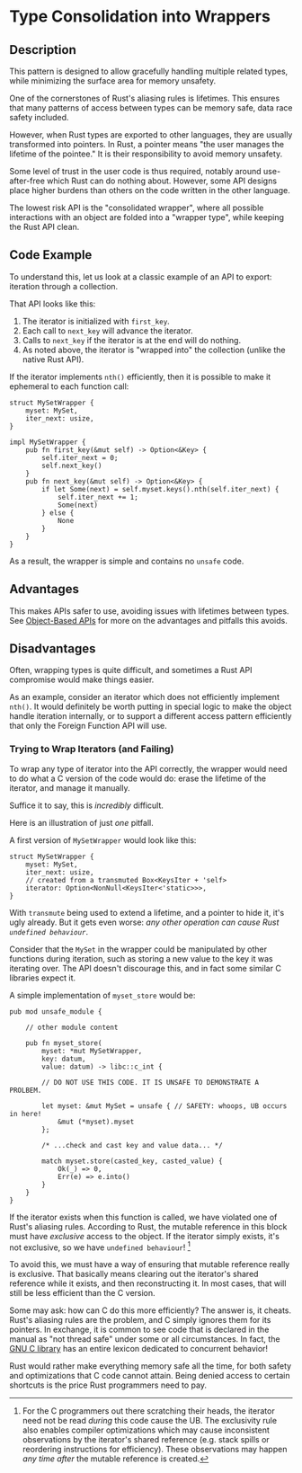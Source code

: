 # Type Consolidation into Wrappers

## Description

This pattern is designed to allow gracefully handling multiple related types,
while minimizing the surface area for memory unsafety.

One of the cornerstones of Rust's aliasing rules is lifetimes.
This ensures that many patterns of access between types can be memory safe,
data race safety included.

However, when Rust types are exported to other languages, they are usually transformed
into pointers. In Rust, a pointer means "the user manages the lifetime of the pointee."
It is their responsibility to avoid memory unsafety.

Some level of trust in the user code is thus required, notably around use-after-free
which Rust can do nothing about. However, some API designs place higher burdens
than others on the code written in the other language.

The lowest risk API is the "consolidated wrapper", where all possible interactions
with an object are folded into a "wrapper type", while keeping the Rust API clean.

## Code Example

To understand this, let us look at a classic example of an API to export: iteration
through a collection.

That API looks like this:

1. The iterator is initialized with `first_key`.
2. Each call to `next_key` will advance the iterator.
3. Calls to `next_key` if the iterator is at the end will do nothing.
4. As noted above, the iterator is "wrapped into" the collection (unlike the native
  Rust API).

If the iterator implements `nth()` efficiently, then it is possible to make it
ephemeral to each function call:

```rust,ignore
struct MySetWrapper {
    myset: MySet,
    iter_next: usize,
}

impl MySetWrapper {
    pub fn first_key(&mut self) -> Option<&Key> {
        self.iter_next = 0;
        self.next_key()
    }
    pub fn next_key(&mut self) -> Option<&Key> {
        if let Some(next) = self.myset.keys().nth(self.iter_next) {
            self.iter_next += 1;
            Some(next)
        } else {
            None
        }
    }
}
```

As a result, the wrapper is simple and contains no `unsafe` code.

## Advantages

This makes APIs safer to use, avoiding issues with lifetimes between types.
See [Object-Based APIs](./ffi-export.md) for more on the advantages and pitfalls
this avoids.

## Disadvantages

Often, wrapping types is quite difficult, and sometimes a Rust API compromise
would make things easier.

As an example, consider an iterator which does not efficiently implement `nth()`.
It would definitely be worth putting in special logic to make the object handle
iteration internally, or to support a different access pattern efficiently that
only the Foreign Function API will use.

### Trying to Wrap Iterators (and Failing)

To wrap any type of iterator into the API correctly, the wrapper would need to
do what a C version of the code would do: erase the lifetime of the iterator,
and manage it manually.

Suffice it to say, this is *incredibly* difficult.

Here is an illustration of just *one* pitfall.

A first version of `MySetWrapper` would look like this:

```rust,ignore
struct MySetWrapper {
    myset: MySet,
    iter_next: usize,
    // created from a transmuted Box<KeysIter + 'self>
    iterator: Option<NonNull<KeysIter<'static>>>,
}
```

With `transmute` being used to extend a lifetime, and a pointer to hide it,
it's ugly already. But it gets even worse: *any other operation can cause
Rust `undefined behaviour`*.

Consider that the `MySet` in the wrapper could be manipulated by other
functions during iteration, such as storing a new value to the key it was
iterating over. The API doesn't discourage this, and in fact some similar C
libraries expect it.

A simple implementation of `myset_store` would be:

```rust,ignore
pub mod unsafe_module {

    // other module content

    pub fn myset_store(
        myset: *mut MySetWrapper,
        key: datum,
        value: datum) -> libc::c_int {

        // DO NOT USE THIS CODE. IT IS UNSAFE TO DEMONSTRATE A PROLBEM.

        let myset: &mut MySet = unsafe { // SAFETY: whoops, UB occurs in here!
            &mut (*myset).myset
        };

        /* ...check and cast key and value data... */

        match myset.store(casted_key, casted_value) {
            Ok(_) => 0,
            Err(e) => e.into()
        }
    }
}
```

If the iterator exists when this function is called, we have violated one of Rust's
aliasing rules. According to Rust, the mutable reference in this block must have
*exclusive* access to the object. If the iterator simply exists, it's not exclusive,
so we have `undefined behaviour`! [^1]

To avoid this, we must have a way of ensuring that mutable reference really is exclusive.
That basically means clearing out the iterator's shared reference while it exists,
and then reconstructing it. In most cases, that will still be less efficient than
the C version.

Some may ask: how can C do this more efficiently?
The answer is, it cheats. Rust's aliasing rules are the problem, and C simply ignores
them for its pointers. In exchange, it is common to see code that is declared
in the manual as "not thread safe" under some or all circumstances. In fact,
the [GNU C library](https://manpages.debian.org/buster/manpages/attributes.7.en.html)
has an entire lexicon dedicated to concurrent behavior!

Rust would rather make everything memory safe all the time, for both safety and
optimizations that C code cannot attain. Being denied access to certain shortcuts
is the price Rust programmers need to pay.

[^1]: For the C programmers out there scratching their heads, the iterator need
  not be read *during* this code cause the UB. The exclusivity rule also enables
  compiler optimizations which may cause inconsistent observations by the iterator's
  shared reference (e.g. stack spills or reordering instructions for efficiency).
  These observations may happen *any time after* the mutable reference is created.
